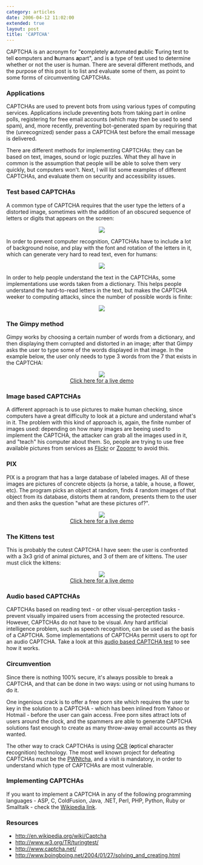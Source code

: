 ```yaml
---
category: articles
date: 2006-04-12 11:02:00
extended: true
layout: post
title: 'CAPTCHA'
---
```


<p>CAPTCHA is an acronym for "<strong>c</strong>ompletely <strong>a</strong>utomated <strong>p</strong>ublic <strong>T</strong>uring test to tell <strong>c</strong>omputers and <strong>h</strong>umans <strong>a</strong>part", and is a type of test used to determine whether or not the user is human. There are several different methods, and the purpose of this post is to list and evaluate some of them, as point to some forms of circumventing CAPTCHAs.</p>
<!--more-->
<h3>Applications</h3><p>CAPTCHAs are used to prevent bots from using various types of computing services. Applications include preventing bots from taking part in online polls, registering for free email accounts (which may then be used to send spam), and, more recently, preventing bot-generated spam by requiring that the (unrecognized) sender pass a CAPTCHA test before the email message is delivered.</p><p>There are different methods for implementing CAPTCHAs: they can be based on text, images, sound or logic puzzles. What they all have in common is the assumption that people will be able to solve them very quickly, but computers won't. Next, I will list some examples of different CAPTCHAs, and evaluate them on security and accessibility issues.<h3>Test based CAPTCHAs</h3><p>A common type of CAPTCHA requires that the user type the letters of a distorted image, sometimes with the addition of an obscured sequence of letters or digits that appears on the screen:</p><p align="center"><img src="https://cdn.joaobordalo.com/images/static/blog/captcha.jpg"></p><p>In order to prevent computer recognition, CAPTCHAs have to include a lot of background noise, and play with the font and rotation of the letters in it, which can generate very hard to read text, even for humans:</p><p align="center"><img src="https://cdn.joaobordalo.com/images/static/blog/hardcaptcha.jpg"></p><p>In order to help people understand the text in the CAPTCHAs, some implementations use words taken from a dictionary. This helps people understand the hard-to-read letters in the text, but makes the CAPTCHA weeker to computing attacks, since the number of possible words is finite:</p><p align="center"><img src="https://cdn.joaobordalo.com/images/static/blog/dictcaptcha.jpg"></p><h3>The Gimpy method</h3><p>Gimpy works by choosing a certain number of words from a dictionary, and then displaying them corrupted and distorted in an image; after that Gimpy asks the user to type some of the words displayed in that image. In the example below, the user only needs to type 3 words from the 7 that exists in the CAPTCHA:</p><p align="center"><img src="https://cdn.joaobordalo.com/images/static/blog/gimpy.jpg"><br><a href="http://www.captcha.net/cgi-bin/gimpy">Click here for a live demo</a></p><h3>Image based CAPTCHAs</h3><p>A different approach is to use pictures to make human checking, since computers have a great difficulty to look at a picture and understand what's in it. The problem with this kind of approach is, again, the finite number of images used: depending on how many images are beeing used to implement the CAPTCHA, the attacker can grab all the images used in it, and "teach" his computer about them. So, people are trying to use free available pictures from services as <a href="http://flickr.com">Flickr</a> or <a href="http://zooomr.com">Zooomr</a> to avoid this.</p><h3>PIX</h3><p>PIX is a program that has a large database of labeled images. All of these images are pictures of concrete objects (a horse, a table, a house, a flower, etc). The program picks an object at random, finds 4 random images of that object from its database, distorts them at random, presents them to the user and then asks the question "what are these pictures of?".</p><p align="center"><img src="https://cdn.joaobordalo.com/images/static/blog/pix.jpg"><br><a href="http://gs264.sp.cs.cmu.edu/cgi-bin/esp-pix">Click here for a live demo</a></p><h3>The Kittens test</h3><p>This is probably the cutest CAPTCHA I have seen: the user is confronted with a 3x3 grid of animal pictures, and 3 of them are of kittens. The user must click the kittens:</p><p align="center"><img src="https://cdn.joaobordalo.com/images/static/blog/kittens.jpg"><br><a href="http://www.thepcspy.com/kittenauthtest">Click here for a live demo</a></p><h3>Audio based CAPTCHAs</h3><p>CAPTCHAs based on reading text - or other visual-perception tasks - prevent visually impaired users from accessing the protected resource. However, CAPTCHAs do not have to be visual. Any hard artificial intelligence problem, such as speech recognition, can be used as the basis of a CAPTCHA. Some implementations of CAPTCHAs permit users to opt for an audio CAPTCHA. Take a look at this <a href="http://www.standards-schmandards.com/exhibits/captcha/audiotest.php">audio based CAPTCHA test</a> to see how it works.</p><h3>Circumvention</h3><p>Since there is nothing 100% secure, it's always possible to break a CAPTCHA, and that can be done in two ways: using or not using humans to do it.</p><p>One ingenious crack is to offer a free porn site which requires the user to key in the solution to a CAPTCHA - which has been inlined from Yahoo or Hotmail - before the user can gain access. Free porn sites attract lots of users around the clock, and the spammers are able to generate CAPTCHA solutions fast enough to create as many throw-away email accounts as they wanted.</p><p>The other way to crack CAPTCHAs is using <a href="http://en.wikipedia.org/wiki/Optical_character_recognition">OCR</a> (<strong>o</strong>ptical <strong>c</strong>haracter <strong>r</strong>ecognition) technology. The most well known project for defeating CAPTCHAs must be the <a href="http://sam.zoy.org/pwntcha/">PWNtcha</a>, and a visit is mandatory, in order to understand which type of CAPTCHAs are most vulnerable.</p><h3>Implementing CAPTCHAs</h3><p>If you want to implement a CAPTCHA in any of the following programming languages - ASP, C, ColdFusion, Java, .NET, Perl, PHP, Python, Ruby or Smalltalk - check the <a href="http://en.wikipedia.org/wiki/Captcha#CAPTCHA_implementations">Wikipedia link</a>.</p><h3>Resources</h3><p><ul>  <li><a href="http://en.wikipedia.org/wiki/Captcha">http://en.wikipedia.org/wiki/Captcha</a>  <li><a href="http://www.w3.org/TR/turingtest/">http://www.w3.org/TR/turingtest/</a>  <li><a href="http://www.captcha.net/">http://www.captcha.net/</a>  <li><a href="http://www.boingboing.net/2004/01/27/solving_and_creating.html">http://www.boingboing.net/2004/01/27/solving_and_creating.html</a></ul></p>
